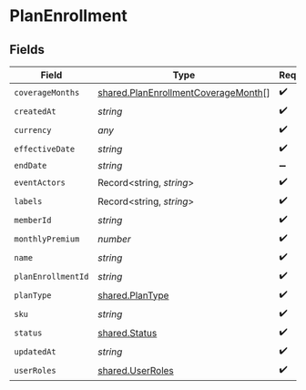# PlanEnrollment


## Fields

| Field                                                                                             | Type                                                                                              | Required                                                                                          | Description                                                                                       |
| ------------------------------------------------------------------------------------------------- | ------------------------------------------------------------------------------------------------- | ------------------------------------------------------------------------------------------------- | ------------------------------------------------------------------------------------------------- |
| `coverageMonths`                                                                                  | [shared.PlanEnrollmentCoverageMonth](../../../sdk/models/shared/planenrollmentcoveragemonth.md)[] | :heavy_check_mark:                                                                                | N/A                                                                                               |
| `createdAt`                                                                                       | *string*                                                                                          | :heavy_check_mark:                                                                                | N/A                                                                                               |
| `currency`                                                                                        | *any*                                                                                             | :heavy_check_mark:                                                                                | N/A                                                                                               |
| `effectiveDate`                                                                                   | *string*                                                                                          | :heavy_check_mark:                                                                                | N/A                                                                                               |
| `endDate`                                                                                         | *string*                                                                                          | :heavy_minus_sign:                                                                                | N/A                                                                                               |
| `eventActors`                                                                                     | Record<string, *string*>                                                                          | :heavy_check_mark:                                                                                | N/A                                                                                               |
| `labels`                                                                                          | Record<string, *string*>                                                                          | :heavy_check_mark:                                                                                | N/A                                                                                               |
| `memberId`                                                                                        | *string*                                                                                          | :heavy_check_mark:                                                                                | N/A                                                                                               |
| `monthlyPremium`                                                                                  | *number*                                                                                          | :heavy_check_mark:                                                                                | N/A                                                                                               |
| `name`                                                                                            | *string*                                                                                          | :heavy_check_mark:                                                                                | N/A                                                                                               |
| `planEnrollmentId`                                                                                | *string*                                                                                          | :heavy_check_mark:                                                                                | N/A                                                                                               |
| `planType`                                                                                        | [shared.PlanType](../../../sdk/models/shared/plantype.md)                                         | :heavy_check_mark:                                                                                | N/A                                                                                               |
| `sku`                                                                                             | *string*                                                                                          | :heavy_check_mark:                                                                                | N/A                                                                                               |
| `status`                                                                                          | [shared.Status](../../../sdk/models/shared/status.md)                                             | :heavy_check_mark:                                                                                | N/A                                                                                               |
| `updatedAt`                                                                                       | *string*                                                                                          | :heavy_check_mark:                                                                                | N/A                                                                                               |
| `userRoles`                                                                                       | [shared.UserRoles](../../../sdk/models/shared/userroles.md)                                       | :heavy_check_mark:                                                                                | N/A                                                                                               |
